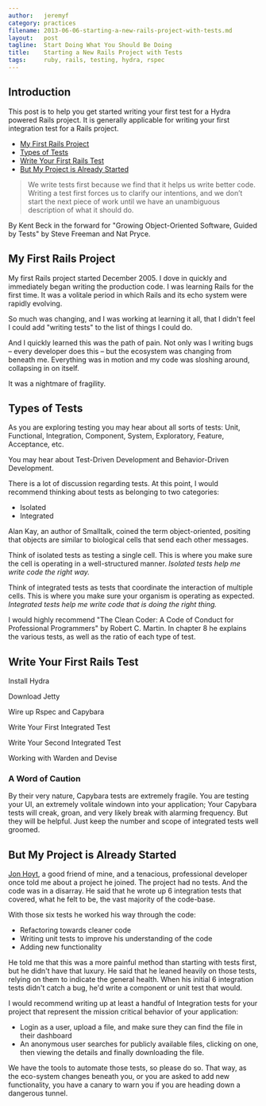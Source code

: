 ```yaml
---
author:   jeremyf
category: practices
filename: 2013-06-06-starting-a-new-rails-project-with-tests.md
layout:   post
tagline:  Start Doing What You Should Be Doing
title:    Starting a New Rails Project with Tests
tags:     ruby, rails, testing, hydra, rspec
---
```


## Introduction

This post is to help you get started writing your first test for a Hydra powered Rails project.
It is generally applicable for writing your first integration test for a Rails project.

* [My First Rails Project]('#my-first-rails-project')
* [Types of Tests]('#types-of-tests')
* [Write Your First Rails Test]('#write-your-first-rails-test')
* [But My Project is Already Started]('#but-my-project-is-already-started')

<blockquote>
We write tests first because we find that it helps us write better code.
Writing a test first forces us to clarify our intentions, and we don’t start the next piece of work until we have an unambiguous description of what it should do.
</blockquote>

By Kent Beck in the forward for "Growing Object-Oriented Software, Guided by Tests" by Steve Freeman and Nat Pryce.

## My First Rails Project
<span id="my-first-rails-project"></span>

My first Rails project started December 2005.
I dove in quickly and immediately began writing the production code.
I was learning Rails for the first time.
It was a volitale period in which Rails and its echo system were rapidly evolving.

So much was changing, and I was working at learning it all, that I didn't feel I could add "writing tests" to the list of things I could do.

And I quickly learned this was the path of pain.
Not only was I writing bugs – every developer does this – but the ecosystem was changing from beneath me.
Everything was in motion and my code was sloshing around, collapsing in on itself.

It was a nightmare of fragility.

## Types of Tests
<span id="types-of-tests"></span>

As you are exploring testing you may hear about all sorts of tests: Unit, Functional, Integration, Component, System, Exploratory, Feature, Acceptance, etc.

You may hear about Test-Driven Development and Behavior-Driven Development.

There is a lot of discussion regarding tests.
At this point, I would recommend thinking about tests as belonging to two categories:

* Isolated
* Integrated

Alan Kay, an author of Smalltalk, coined the term object-oriented, positing that objects are similar to biological cells that send each other messages.

Think of isolated tests as testing a single cell.
This is where you make sure the cell is operating in a well-structured manner.
*Isolated tests help me write code the right way.*

Think of integrated tests as tests that coordinate the interaction of multiple cells.
This is where you make sure your organism is operating as expected.
*Integrated tests help me write code that is doing the right thing.*

I would highly recommend "The Clean Coder: A Code of Conduct for Professional Programmers" by Robert C. Martin. In chapter 8 he explains the various tests, as well as the ratio of each type of test.

## Write Your First Rails Test
<span id="write-your-first-rails-test"></span>

Install Hydra

Download Jetty

Wire up Rspec and Capybara

Write Your First Integrated Test

Write Your Second Integrated Test

Working with Warden and Devise

### A Word of Caution

By their very nature, Capybara tests are extremely fragile.
You are testing your UI, an extremely volitale windown into your application;
Your Capybara tests will creak, groan, and very likely break with alarming frequency.
But they will be helpful.
Just keep the number and scope of integrated tests well groomed.

## But My Project is Already Started
<span id="but-my-project-is-already-started"></span>

[Jon Hoyt](http://twitter.com/jonmagic), a good friend of mine, and a tenacious, professional developer once told me about a project he joined.
The project had no tests.
And the code was in a disarray.
He said that he wrote up 6 integration tests that covered, what he felt to be, the vast majority of the code-base.

With those six tests he worked his way through the code:

* Refactoring towards cleaner code
* Writing unit tests to improve his understanding of the code
* Adding new functionality

He told me that this was a more painful method than starting with tests first, but he didn't have that luxury.
He said that he leaned heavily on those tests, relying on them to indicate the general health.
When his initial 6 integration tests didn't catch a bug, he'd write a component or unit test that would.

I would recommend writing up at least a handful of Integration tests for your project that represent the mission critical behavior of your application:

* Login as a user, upload a file, and make sure they can find the file in their dashboard
* An anonymous user searches for publicly available files, clicking on one, then viewing the details and finally downloading the file.

We have the tools to automate those tests, so please do so.
That way, as the eco-system changes beneath you, or you are asked to add new functionality, you have a canary to warn you if you are heading down a dangerous tunnel.